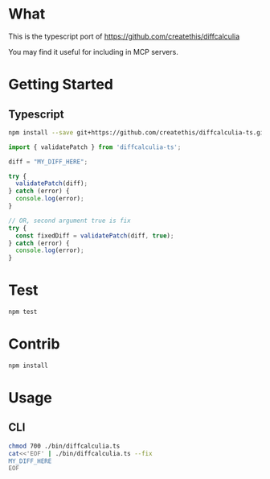 # What

This is the typescript port of https://github.com/createthis/diffcalculia

You may find it useful for including in MCP servers.

# Getting Started


## Typescript

```bash
npm install --save git+https://github.com/createthis/diffcalculia-ts.git
```

```typescript
import { validatePatch } from 'diffcalculia-ts';

diff = "MY_DIFF_HERE";

try {
  validatePatch(diff);
} catch (error) {
  console.log(error);
}

// OR, second argument true is fix
try {
  const fixedDiff = validatePatch(diff, true);
} catch (error) {
  console.log(error);
}
```

# Test

```bash
npm test
```

# Contrib
```bash
npm install
```

# Usage

## CLI

```bash
chmod 700 ./bin/diffcalculia.ts
cat<<'EOF' | ./bin/diffcalculia.ts --fix
MY_DIFF_HERE
EOF
```

